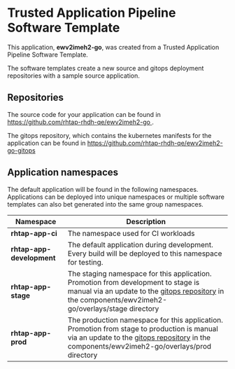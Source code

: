 # Trusted Application Pipeline Software Template

This application, **ewv2imeh2-go**, was created from a Trusted Application Pipeline Software Template.

The software templates create a new source and gitops deployment repositories with a sample source application. 

## Repositories

The source code for your application can be found in [https://github.com/rhtap-rhdh-qe/ewv2imeh2-go ](https://github.com/rhtap-rhdh-qe/ewv2imeh2-go ).
 
The gitops repository, which contains the kubernetes manifests for the application can be found in 
[https://github.com/rhtap-rhdh-qe/ewv2imeh2-go-gitops ](https://github.com/rhtap-rhdh-qe/ewv2imeh2-go-gitops ) 

## Application namespaces 

The default application will be found in the following namespaces. Applications can be deployed into unique namespaces or multiple software templates can also bet generated into the same group namespaces.  

|  Namespace   |  Description   |  
| -------- | -------- |
| **rhtap-app-ci** | The namespace used for CI workloads |
| **rhtap-app-development** | The default application during development. Every build will be deployed to this namespace for testing. |
| **rhtap-app-stage** | The staging namespace for this application. Promotion from development to stage is manual via an update to the [gitops repository](https://github.com/rhtap-rhdh-qe/ewv2imeh2-go-gitops ) in the components/ewv2imeh2-go/overlays/stage directory |
| **rhtap-app-prod** | The production namespace for this application. Promotion from stage to production is manual via an update to the [gitops repository](https://github.com/rhtap-rhdh-qe/ewv2imeh2-go-gitops ) in the components/ewv2imeh2-go/overlays/prod directory |